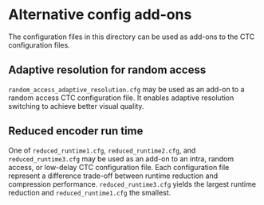 # Alternative config add-ons

The configuration files in this directory can be used as add-ons to the CTC configuration files.

## Adaptive resolution for random access

`random_access_adaptive_resolution.cfg` may be used as an add-on to a random access CTC configuration file.
It enables adaptive resolution switching to achieve better visual quality.

## Reduced encoder run time

One of `reduced_runtime1.cfg`, `reduced_runtime2.cfg`, and `reduced_runtime3.cfg` may be used as an add-on to
an intra, random access, or low-delay CTC configuration file.
Each configuration file represent a difference trade-off between runtime reduction and compression performance.
`reduced_runtime3.cfg` yields the largest runtime reduction and `reduced_runtime1.cfg` the smallest.



